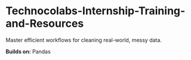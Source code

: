 # Technocolabs-Internship-Training-and-Resources
Master efficient workflows for cleaning real-world, messy data.

**Builds on:**
Pandas
